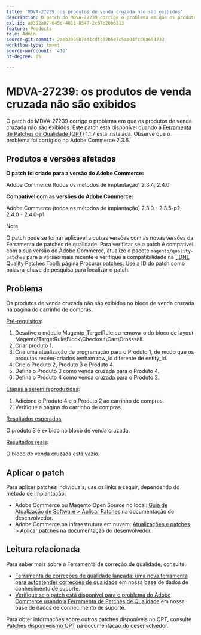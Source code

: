 ```yaml
---
title: 'MDVA-27239: os produtos de venda cruzada não são exibidos'
description: O patch do MDVA-27239 corrige o problema em que os produtos de venda cruzada não são exibidos. Este patch está disponível quando a [Ferramenta de correções de qualidade (QPT)](/help/announcements/adobe-commerce-announcements/magento-quality-patches-released-new-tool-to-self-serve-quality-patches.md) 1.1.7 está instalada. Observe que o problema foi corrigido no Adobe Commerce 2.3.6.
exl-id: a0392a07-645d-4811-8547-2c67e20b6313
feature: Products
role: Admin
source-git-commit: 2aeb2355b74d1cdfc62b5e7c5aa04fcd0a654733
workflow-type: tm+mt
source-wordcount: '410'
ht-degree: 0%

---
```


# MDVA-27239: os produtos de venda cruzada não são exibidos

O patch do MDVA-27239 corrige o problema em que os produtos de venda cruzada não são exibidos. Este patch está disponível quando a [Ferramenta de Patches de Qualidade (QPT)](/help/announcements/adobe-commerce-announcements/magento-quality-patches-released-new-tool-to-self-serve-quality-patches.md) 1.1.7 está instalada. Observe que o problema foi corrigido no Adobe Commerce 2.3.6.

## Produtos e versões afetados

**O patch foi criado para a versão do Adobe Commerce:**

Adobe Commerce (todos os métodos de implantação) 2.3.4, 2.4.0

**Compatível com as versões do Adobe Commerce:**

Adobe Commerce (todos os métodos de implantação) 2.3.0 - 2.3.5-p2, 2.4.0 - 2.4.0-p1

>[!NOTE]
>
>O patch pode se tornar aplicável a outras versões com as novas versões da Ferramenta de patches de qualidade. Para verificar se o patch é compatível com a sua versão do Adobe Commerce, atualize o pacote `magento/quality-patches` para a versão mais recente e verifique a compatibilidade na [[!DNL Quality Patches Tool]: página Procurar patches](https://experienceleague.adobe.com/tools/commerce-quality-patches/index.html?lang=pt-BR). Use a ID do patch como palavra-chave de pesquisa para localizar o patch.

## Problema

Os produtos de venda cruzada não são exibidos no bloco de venda cruzada na página do carrinho de compras.

<u>Pré-requisitos</u>:

1. Desative o módulo Magento_TargetRule ou remova-o do bloco de layout Magento\TargetRule\Block\Checkout\Cart\Crosssell.
1. Criar produto 1.
1. Crie uma atualização de programação para o Produto 1, de modo que os produtos recém-criados tenham row_id diferente de entity_id.
1. Crie o Produto 2, Produto 3 e Produto 4.
1. Defina o Produto 3 como venda cruzada para o Produto 4.
1. Defina o Produto 4 como venda cruzada para o Produto 2.

<u>Etapas a serem reproduzidas</u>:

1. Adicione o Produto 4 e o Produto 2 ao carrinho de compras.
1. Verifique a página do carrinho de compras.

<u>Resultados esperados</u>:

O produto 3 é exibido no bloco de venda cruzada.

<u>Resultados reais</u>:

O bloco de venda cruzada está vazio.

## Aplicar o patch

Para aplicar patches individuais, use os links a seguir, dependendo do método de implantação:

* Adobe Commerce ou Magento Open Source no local: [Guia de Atualização de Software > Aplicar Patches](https://experienceleague.adobe.com/pt-br/docs/commerce-operations/tools/quality-patches-tool/usage) na documentação do desenvolvedor.
* Adobe Commerce na infraestrutura em nuvem: [Atualizações e patches > Aplicar patches](https://experienceleague.adobe.com/pt-br/docs/commerce-cloud-service/user-guide/develop/upgrade/apply-patches) na documentação do desenvolvedor.

## Leitura relacionada

Para saber mais sobre a Ferramenta de correção de qualidade, consulte:

* [Ferramenta de correções de qualidade lançada: uma nova ferramenta para autoatender correções de qualidade](/help/announcements/adobe-commerce-announcements/magento-quality-patches-released-new-tool-to-self-serve-quality-patches.md) em nossa base de dados de conhecimento de suporte.
* [Verifique se o patch está disponível para o problema do Adobe Commerce usando a Ferramenta de Patches de Qualidade](/help/support-tools/patches-available-in-qpt-tool/check-patch-for-magento-issue-with-magento-quality-patches.md) em nossa base de dados de conhecimento de suporte.

Para obter informações sobre outros patches disponíveis no QPT, consulte [Patches disponíveis no QPT](https://experienceleague.adobe.com/tools/commerce-quality-patches/index.html?lang=pt-BR) na documentação do desenvolvedor.
